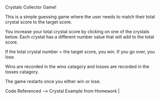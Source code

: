 Crystals Collector Game!

This is a simple guessing game where the user needs to match their total crystal score to the target score.

You increase your total crystal score by clicking on one of the crystals below. Each crystal has a different number value that will add to the total score.

If the total crystal number = the target score, you win. If you go over, you lose.

Wins are recorded in the wins catagory and losses are recorded in the losses catagory. 

The game restarts once you either win or lose.

Code Referenced --> Crystal Example from Homework | 

